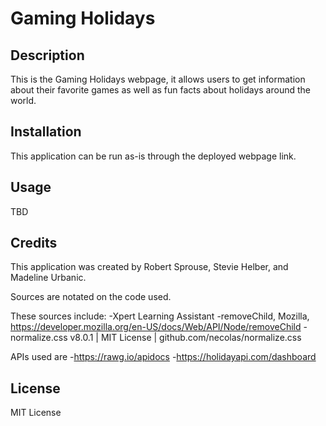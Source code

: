# Gaming Holidays

## Description

This is the Gaming Holidays webpage, it allows users to get information about their favorite games as well as fun facts about holidays around the world.

## Installation

This application can be run as-is through the deployed webpage link.

## Usage

TBD

## Credits

This application was created by Robert Sprouse, Stevie Helber, and Madeline Urbanic.

Sources are notated on the code used.

These sources include:
-Xpert Learning Assistant 
-removeChild, Mozilla, https://developer.mozilla.org/en-US/docs/Web/API/Node/removeChild
-normalize.css v8.0.1 | MIT License | github.com/necolas/normalize.css

APIs used are
-https://rawg.io/apidocs
-https://holidayapi.com/dashboard


## License

MIT License